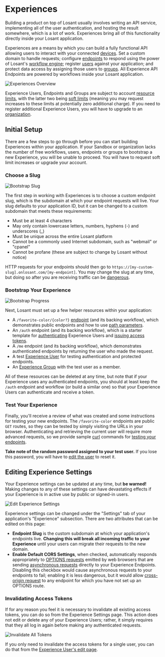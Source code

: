 # Experiences

Building a product on top of Losant usually involves writing an API service, implementing all of the user authentication, and hosting the result somewhere, which is a lot of work. Experiences bring all of this functionality directly inside your Losant application.

Experiences are a means by which you can build a fully functional API allowing users to interact with your connected [devices](/devices/overview/). Set a custom domain to handle requests; configure [endpoints](/experiences/endpoints/) to respond using the power of Losant's [workflow engine](/workflows/overview/); register [users](/experiences/users/) against your application; and protect data access by assigning those users to [groups](/experiences/groups/). All Experience API Endpoints are powered by workflows inside your Losant application.

![Experiences Overview](/images/experiences/experiences-overview.png "Experiences Overview")

Experience Users, Endpoints and Groups are subject to account [resource limits](/organizations/resource-limits/), with the latter two being [soft limits](/organizations/resource-limits/#soft-limited-resources) (meaning you may request increases to these limits at potentially zero additional charge). If you need to register additional Experience Users, you will have to upgrade to an [organization](/organizations/overview/).

## Initial Setup

There are a few steps to go through before you can start building Experiences within your application. If your Sandbox or organization lacks the number of free workflows, users, endpoints or groups to bootstrap a new Experience, you will be unable to proceed. You will have to request soft limit increases or upgrade your account.

### Choose a Slug

![Bootstrap Slug](/images/experiences/bootstrap-slug.png "Bootstrap Slug")

The first step in working with Experiences is to choose a custom endpoint slug, which is the subdomain at which your endpoint requests will live. Your slug defaults to your application ID, but it can be changed to a custom subdomain that meets these requirements:

*   Must be at least 4 characters
*   May only contain lowercase letters, numbers, hyphens (-) and underscores (\_)
*   Must be unique across the entire Losant platform
*   Cannot be a commonly used Internet subdomain, such as "webmail" or "cpanel"
*   Cannot be profane (these are subject to change by Losant without notice)

HTTP requests for your endpoints should then go to `https://[my-custom-slug].onlosant.com/[my-endpoint]`. You may change the slug at any time, but doing so after you are receiving traffic can be [dangerous](#editing-experience-settings).

### Bootstrap Your Experience

![Bootstrap Progress](/images/experiences/bootstrap-progress.png "Bootstrap Progress")

Next, Losant must set up a few helper resources within your application:

*   A `/favorite-color/{color?}` [endpoint](/experiences/endpoints/) (and its backing workflow), which demonstrates public endpoints and how to use [path parameters](/experiences/endpoints/#route).
*   An `/auth` endpoint (and its backing workflow), which is a starter template for [authenticating](/workflows/experience/authenticate/) Experience Users and [issuing access tokens](/workflows/experience/generate-token/).
*   A `/me` endpoint (and its backing workflow), which demonstrates authenticated endpoints by returning the user who made the request.
*   A test [Experience User](/experiences/users/) for testing authentication and protected endpoints.
*   An [Experience Group](/experiences/groups/) with the test user as a member.

All of these resources can be deleted at any time, but note that if your Experience uses any authenticated endpoints, you should at least keep the `/auth` endpoint and workflow (or build a similar one) so that your Experience Users can authenticate and receive a token.

### Test Your Experience

Finally, you'll receive a review of what was created and some instructions for testing your new endpoints. The `/favorite-color`  endpoints are public `GET` routes, so they can be tested by simply visiting the URLs in your browser. Authenticating and retrieving the current user will require more advanced requests, so we provide sample [curl](https://curl.haxx.se/) commands for [testing your endpoints](/experiences/endpoints/#using-endpoints).

**Take note of the random password assigned to your test user.** If you lose this password, you will have to [edit the user](/experiences/users/#required-fields) to reset it.

## Editing Experience Settings

Your Experience settings can be updated at any time, but **be warned!** Making changes to any of these settings can have devastating effects if your Experience is in active use by public or signed-in users.

![Edit Experience Settings](/images/experiences/settings-fields.png "Edit Experience Settings")

Experience settings can be changed under the "Settings" tab of your application's "Experience" subsection. There are two attributes that can be edited on this page:

*   **Endpoint Slug** is the custom subdomain at which your application's endpoints live. **Changing this will break all incoming traffic to your Experience** until your users can migrate their requests to the new domain.
*   **Enable Default CORS Settings**, when checked, automatically responds appropriately to [OPTIONS requests](https://developer.mozilla.org/en-US/docs/Web/HTTP/Methods/OPTIONS) emitted by web browsers that are sending [asynchronous requests](https://developer.mozilla.org/en-US/docs/Web/API/XMLHttpRequest/Synchronous_and_Asynchronous_Requests) directly to your Experience Endpoints. Disabling this checkbox would cause asynchronous requests to your endpoints to fail; enabling it is less dangerous, but it would allow [cross-origin request](https://developer.mozilla.org/en-US/docs/Web/HTTP/Access_control_CORS) to any endpoint for which you have not set up an OPTIONS route.

### Invalidating Access Tokens

If for any reason you feel it is necessary to invalidate all existing access tokens, you can do so from the Experience Settings page. This action does not edit or delete any of your Experience Users; rather, it simply requires that they all log in again before making any authenticated requests.

![Invalidate All Tokens](/images/experiences/settings-invalidate-tokens.png "Invalidate All Tokens")

If you only need to invalidate the access tokens for a single user, you can do that from the [Experience User's edit page](/experiences/users/#invalidating-user-tokens).
